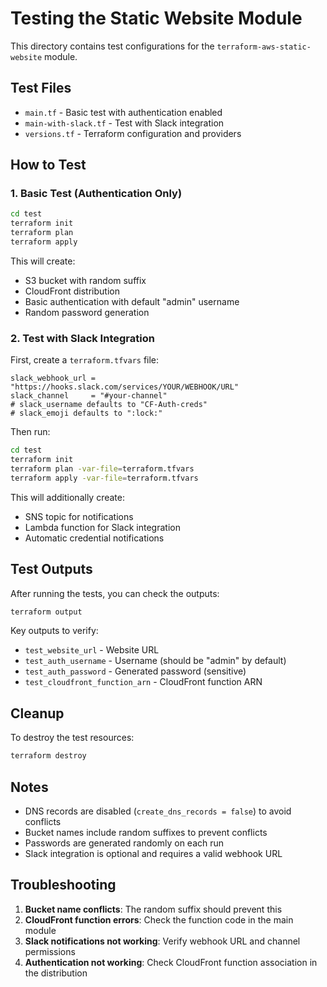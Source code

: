 # Testing the Static Website Module

This directory contains test configurations for the `terraform-aws-static-website` module.

## Test Files

- `main.tf` - Basic test with authentication enabled
- `main-with-slack.tf` - Test with Slack integration
- `versions.tf` - Terraform configuration and providers

## How to Test

### 1. Basic Test (Authentication Only)

```bash
cd test
terraform init
terraform plan
terraform apply
```

This will create:
- S3 bucket with random suffix
- CloudFront distribution
- Basic authentication with default "admin" username
- Random password generation

### 2. Test with Slack Integration

First, create a `terraform.tfvars` file:

```hcl
slack_webhook_url = "https://hooks.slack.com/services/YOUR/WEBHOOK/URL"
slack_channel     = "#your-channel"
# slack_username defaults to "CF-Auth-creds"
# slack_emoji defaults to ":lock:"
```

Then run:

```bash
cd test
terraform init
terraform plan -var-file=terraform.tfvars
terraform apply -var-file=terraform.tfvars
```

This will additionally create:
- SNS topic for notifications
- Lambda function for Slack integration
- Automatic credential notifications

## Test Outputs

After running the tests, you can check the outputs:

```bash
terraform output
```

Key outputs to verify:
- `test_website_url` - Website URL
- `test_auth_username` - Username (should be "admin" by default)
- `test_auth_password` - Generated password (sensitive)
- `test_cloudfront_function_arn` - CloudFront function ARN

## Cleanup

To destroy the test resources:

```bash
terraform destroy
```

## Notes

- DNS records are disabled (`create_dns_records = false`) to avoid conflicts
- Bucket names include random suffixes to prevent conflicts
- Passwords are generated randomly on each run
- Slack integration is optional and requires a valid webhook URL

## Troubleshooting

1. **Bucket name conflicts**: The random suffix should prevent this
2. **CloudFront function errors**: Check the function code in the main module
3. **Slack notifications not working**: Verify webhook URL and channel permissions
4. **Authentication not working**: Check CloudFront function association in the distribution 
